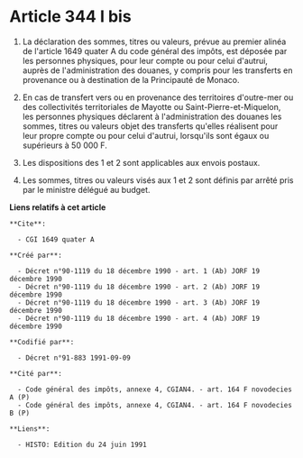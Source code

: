# Article 344 I bis

1. La déclaration des sommes, titres ou valeurs, prévue au premier alinéa de l'article 1649 quater A du code général des
impôts, est déposée par les personnes physiques, pour leur compte ou pour celui d'autrui, auprès de l'administration des
douanes, y compris pour les transferts en provenance ou à destination de la Principauté de Monaco.

2. En cas de transfert vers ou en provenance des territoires d'outre-mer ou des collectivités territoriales de Mayotte ou
Saint-Pierre-et-Miquelon, les personnes physiques déclarent à l'administration des douanes les sommes, titres ou valeurs
objet des transferts qu'elles réalisent pour leur propre compte ou pour celui d'autrui, lorsqu'ils sont égaux ou supérieurs à
50 000 F.

3. Les dispositions des 1 et 2 sont applicables aux envois postaux.

4. Les sommes, titres ou valeurs visés aux 1 et 2 sont définis par arrêté pris par le ministre délégué au budget.

**Liens relatifs à cet article**

	**Cite**:

	  - CGI 1649 quater A

	**Créé par**:

	  - Décret n°90-1119 du 18 décembre 1990 - art. 1 (Ab) JORF 19 décembre 1990
	  - Décret n°90-1119 du 18 décembre 1990 - art. 2 (Ab) JORF 19 décembre 1990
	  - Décret n°90-1119 du 18 décembre 1990 - art. 3 (Ab) JORF 19 décembre 1990
	  - Décret n°90-1119 du 18 décembre 1990 - art. 4 (Ab) JORF 19 décembre 1990

	**Codifié par**:

	  - Décret n°91-883 1991-09-09

	**Cité par**:

	  - Code général des impôts, annexe 4, CGIAN4. - art. 164 F novodecies A (P)
	  - Code général des impôts, annexe 4, CGIAN4. - art. 164 F novodecies B (P)

	**Liens**:

	  - HISTO: Edition du 24 juin 1991
